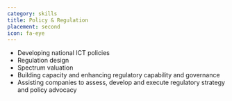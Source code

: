 ```yaml
---
category: skills
title: Policy & Regulation
placement: second
icon: fa-eye
---
```

* Developing national ICT policies
* Regulation design
* Spectrum valuation
* Building capacity and enhancing regulatory capability and governance
* Assisting companies to assess, develop and execute regulatory strategy and policy advocacy
